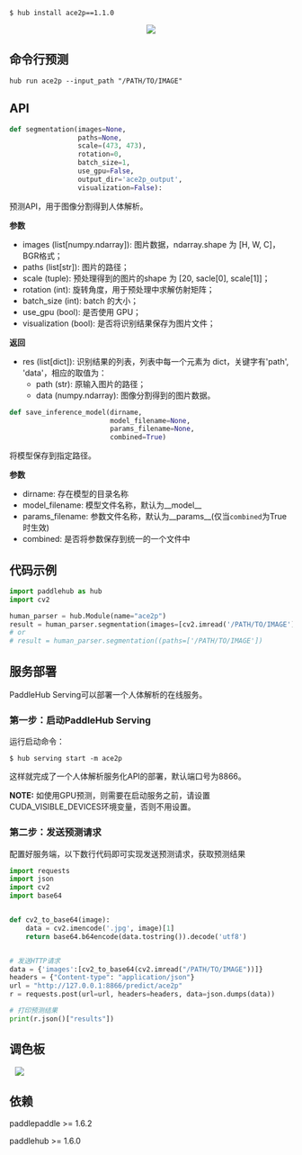 ```shell
$ hub install ace2p==1.1.0
```

<p align="center">
<img src="https://bj.bcebos.com/paddlehub/paddlehub-img/ace2p_network.jpg" hspace='10'/> <br />
</p>

## 命令行预测

```
hub run ace2p --input_path "/PATH/TO/IMAGE"
```

## API

```python
def segmentation(images=None,
                 paths=None,
                 scale=(473, 473),
                 rotation=0,
                 batch_size=1,
                 use_gpu=False,
                 output_dir='ace2p_output',
                 visualization=False):
```

预测API，用于图像分割得到人体解析。

**参数**

* images (list\[numpy.ndarray\]): 图片数据，ndarray.shape 为 \[H, W, C\]，BGR格式；
* paths (list\[str\]): 图片的路径；
* scale (tuple): 预处理得到的图片的shape 为 [20, sacle[0], scale[1]]；
* rotation (int): 旋转角度，用于预处理中求解仿射矩阵；
* batch\_size (int): batch 的大小；
* use\_gpu (bool): 是否使用 GPU；
* visualization (bool): 是否将识别结果保存为图片文件；

**返回**

* res (list\[dict\]): 识别结果的列表，列表中每一个元素为 dict，关键字有'path', 'data'，相应的取值为：
  * path (str): 原输入图片的路径；
  * data (numpy.ndarray): 图像分割得到的图片数据。

```python
def save_inference_model(dirname,
                         model_filename=None,
                         params_filename=None,
                         combined=True)
```

将模型保存到指定路径。

**参数**

* dirname: 存在模型的目录名称
* model\_filename: 模型文件名称，默认为\_\_model\_\_
* params\_filename: 参数文件名称，默认为\_\_params\_\_(仅当`combined`为True时生效)
* combined: 是否将参数保存到统一的一个文件中

## 代码示例

```python
import paddlehub as hub
import cv2

human_parser = hub.Module(name="ace2p")
result = human_parser.segmentation(images=[cv2.imread('/PATH/TO/IMAGE')])
# or
# result = human_parser.segmentation((paths=['/PATH/TO/IMAGE'])
```

## 服务部署

PaddleHub Serving可以部署一个人体解析的在线服务。

### 第一步：启动PaddleHub Serving

运行启动命令：
```shell
$ hub serving start -m ace2p
```

这样就完成了一个人体解析服务化API的部署，默认端口号为8866。

**NOTE:** 如使用GPU预测，则需要在启动服务之前，请设置CUDA\_VISIBLE\_DEVICES环境变量，否则不用设置。

### 第二步：发送预测请求

配置好服务端，以下数行代码即可实现发送预测请求，获取预测结果

```python
import requests
import json
import cv2
import base64


def cv2_to_base64(image):
    data = cv2.imencode('.jpg', image)[1]
    return base64.b64encode(data.tostring()).decode('utf8')


# 发送HTTP请求
data = {'images':[cv2_to_base64(cv2.imread("/PATH/TO/IMAGE"))]}
headers = {"Content-type": "application/json"}
url = "http://127.0.0.1:8866/predict/ace2p"
r = requests.post(url=url, headers=headers, data=json.dumps(data))

# 打印预测结果
print(r.json()["results"])
```

## 调色板

<p align="left">
<img src="https://bj.bcebos.com/paddlehub/paddlehub-img/ace2p_palette.jpg" hspace='10'/> <br />
</p>

## 依赖

paddlepaddle >= 1.6.2

paddlehub >= 1.6.0
